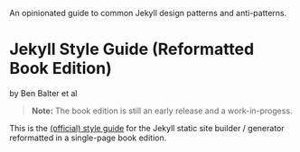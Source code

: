 An opinionated guide to common Jekyll design patterns and anti-patterns.

# Jekyll Style Guide (Reformatted Book Edition)

by Ben Balter et al 


> **Note:** The book edition is still an early release and a work-in-progess.


This is the [(official) style guide](https://github.com/benbalter/jekyll-style-guide/tree/gh-pages/_docs)
for the Jekyll static site builder / generator
reformatted in a single-page book edition.

